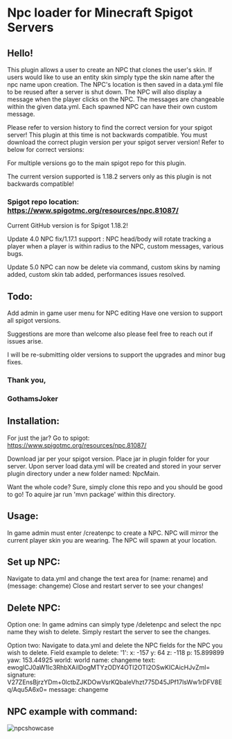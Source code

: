# Npc loader for Minecraft Spigot Servers

## Hello!

This plugin allows a user to create an NPC that clones the user's skin. If users would like to use an entity skin simply type the skin name after the npc name upon creation. The NPC's location is then saved in a data.yml file to be reused after a server is shut down. The NPC will also display a message when the player clicks on the NPC. The messages are changeable within the given data.yml. Each spawned NPC can have their own custom message.

Please refer to version history to find the correct version for your spigot server! This plugin at this time is not backwards compatible. You must download the correct plugin version per your spigot server version! Refer to below for correct versions:

For multiple versions go to the main spigot repo for this plugin.

The current version supported is 1.18.2 servers only as this plugin is not backwards compatible!

### Spigot repo location: https://www.spigotmc.org/resources/npc.81087/

Current GitHub version is for Spigot 1.18.2!

Update 4.0 NPC fix/1.17.1 support : NPC head/body will rotate tracking a player when a player is within radius to the NPC, custom messages, various bugs.

Update 5.0 NPC can now be delete via command, custom skins by naming added, custom skin tab added, performances issues resolved.


## Todo:
Add admin in game user menu for NPC editing
Have one version to support all spigot versions.

Suggestions are more than welcome also please feel free to reach out if issues arise.

I will be re-submitting older versions to support the upgrades and minor bug fixes.

### Thank you,

### GothamsJoker

## Installation:

For just the jar? Go to spigot: https://www.spigotmc.org/resources/npc.81087/

Download jar per your spigot version.
Place jar in plugin folder for your server.
Upon server load data.yml will be created and stored in your server plugin directory under a new folder named: NpcMain.

Want the whole code? Sure, simply clone this repo and you should be good to go! To aquire jar run 'mvn package' within this directory.

## Usage:
In game admin must enter /createnpc to create a NPC. NPC will mirror the current player skin you are wearing. The NPC will spawn at your location.

## Set up NPC:
Navigate to data.yml and change the text area for (name: rename) and (message: changeme)
Close and restart server to see your changes!

## Delete NPC:

Option one:
In game admins can simply type /deletenpc and select the npc name they wish to delete. Simply restart the server to see the changes.

Option two:
Navigate to data.yml and delete the NPC fields for the NPC you wish to delete.
Field example to delete:
'1':
x: -157
y: 64
z: -118
p: 15.899899
yaw: 153.44925
world: world
name: changeme
text: ewogICJ0aW1lc3RhbXAiIDogMTYzODY4OTI2OTI2OSwKICAicHJvZml=
signature: V27ZEnsBjrzYDm+0lctbZJKDOwVsrKQbaleVhzt775D45JPf17lsWw1rDFV8Eq/Aqu5A6x0=
message: changeme

## NPC example with command:
![npcshowcase](https://user-images.githubusercontent.com/66742430/144964825-0edca4cf-b2e7-4cbd-a899-7570363ba75e.png)

